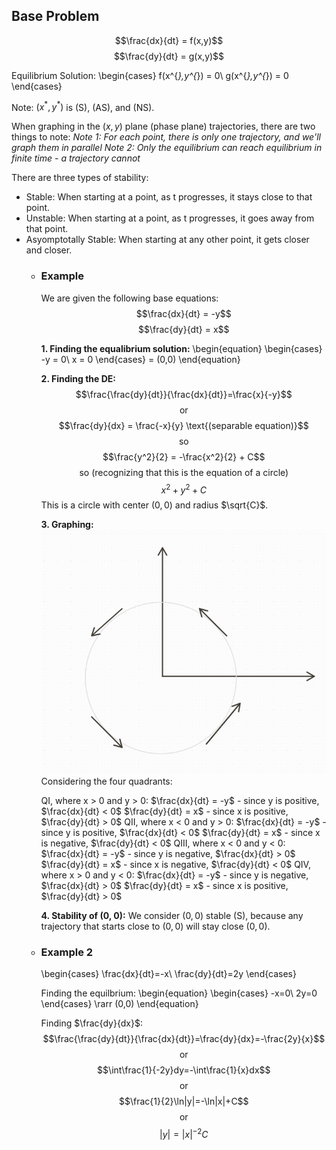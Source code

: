## Base Problem
$$\frac{dx}{dt} = f(x,y)$$
$$\frac{dy}{dt} = g(x,y)$$

Equilibrium Solution:
\begin{cases}
f(x^{*},y^{*}) = 0\\
g(x^{*},y^{*}) = 0
\end{cases}

Note:
$(x^{*},y^{*})$ is (S), (AS), and (NS).

When graphing in the $(x,y)$ plane (phase plane) trajectories, there are two things to note:
*Note 1: For each point, there is only one trajectory, and we'll graph them in parallel*
*Note 2: Only the equilibrium can reach equilibrium in finite time - a trajectory cannot*

There are three types of stability:
* Stable: When starting at a point, as t progresses, it stays close to that point.
* Unstable: When starting at a point, as t progresses, it goes away from that point.
* Asyomptotally Stable: When starting at any other point, it gets closer and closer.
	- ### Example
	  We are given the following base equations:
	  $$\frac{dx}{dt} = -y$$
	  $$\frac{dy}{dt} = x$$
	  
	  **1. Finding the equalibrium solution:**
	  \begin{equation}
	  \begin{cases}
	  -y = 0\\
	  x = 0
	  \end{cases}
	  = (0,0)
	  \end{equation}
	  
	  **2. Finding the DE:**
	  $$\frac{\frac{dy}{dt}}{\frac{dx}{dt}}=\frac{x}{-y}$$
	  $$\text{or}$$
	  $$\frac{dy}{dx} = \frac{-x}{y} \text{(separable equation)}$$
	  $$\text{so}$$
	  $$\frac{y^2}{2} = -\frac{x^2}{2} + C$$
	  $$\text{so (recognizing that this is the equation of a circle)}$$
	  $$x^2 + y^2 + C$$
	  This is a circle with center $(0,0)$ and radius $\sqrt{C}$.
	  
	  **3. Graphing:**
	  ![image.png](../assets/image_1712158745788_0.png) 
	  Considering the four quadrants:
	  
	  QI, where x > 0 and y > 0:
	  $\frac{dx}{dt} = -y$ - since y is positive, $\frac{dx}{dt} < 0$
	  $\frac{dy}{dt} = x$ - since x is positive, $\frac{dy}{dt} > 0$
	  QII, where x < 0 and y > 0:
	  $\frac{dx}{dt} = -y$ - since y is positive, $\frac{dx}{dt} < 0$
	  $\frac{dy}{dt} = x$ - since x is negative, $\frac{dy}{dt} < 0$
	  QIII, where x < 0 and y < 0:
	  $\frac{dx}{dt} = -y$ - since y is negative, $\frac{dx}{dt} > 0$
	  $\frac{dy}{dt} = x$ - since x is negative, $\frac{dy}{dt} < 0$
	  QIV, where x > 0 and y < 0:
	  $\frac{dx}{dt} = -y$ - since y is negative, $\frac{dx}{dt} > 0$
	  $\frac{dy}{dt} = x$ - since x is positive, $\frac{dy}{dt} > 0$
	  
	  **4. Stability of (0, 0):**
	  We consider $(0,0)$ stable (S), because any trajectory that starts close to $(0,0)$ will stay close $(0,0)$.
	- ### Example 2
	  \begin{cases}
	  \frac{dx}{dt}=-x\\
	  \frac{dy}{dt}=2y
	  \end{cases}
	  
	  Finding the equilbrium:
	  \begin{equation}
	  \begin{cases}
	  -x=0\\
	  2y=0
	  \end{cases} \rarr (0,0)
	  \end{equation}
	  
	  Finding $\frac{dy}{dx}$:
	  $$\frac{\frac{dy}{dt}}{\frac{dx}{dt}}=\frac{dy}{dx}=-\frac{2y}{x}$$
	  $$\text{or}$$
	  $$\int\frac{1}{-2y}dy=-\int\frac{1}{x}dx$$
	  $$\text{or}$$
	  $$\frac{1}{2}\ln|y|=-\ln|x|+C$$
	  $$\text{or}$$
	  $$|y|=|x|^{-2}C$$